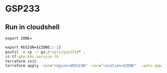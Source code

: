 # GSP233
## Run in cloudshell
```cmd
export ZONE=
```
```cmd
export REGION=${ZONE::-2}
gsutil -m cp -r gs://spls/gsp233/* .
cd tf-gke-k8s-service-lb
terraform init
terraform apply -var="region=$REGION" -var="location=$ZONE"  -auto-approve
```
